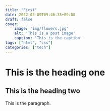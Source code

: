 ```yaml
---
title: "First"
date: 2022-05-09T09:46:35+09:00
draft: false
cover:
    image: 'img/flowers.jpg'
    alt: 'This is a post image'
    caption: 'This is the caption'
tags: ["html", "css"]
categories: ["tech"]
---
```


# This is the heading one
## This is the heading two

This is the paragraph.